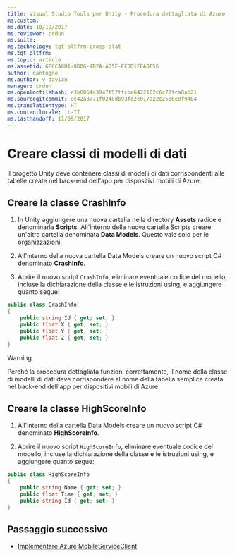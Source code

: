 ```yaml
---
title: Visual Studio Tools per Unity - Procedura dettagliata di Azure - Modello di dati | Microsoft Docs
ms.custom: 
ms.date: 10/19/2017
ms.reviewer: crdun
ms.suite: 
ms.technology: tgt-pltfrm-cross-plat
ms.tgt_pltfrm: 
ms.topic: article
ms.assetid: 6FCCA8D1-0D06-4B2A-A55F-FC3D1FEA0F56
author: dantogno
ms.author: v-davian
manager: crdun
ms.openlocfilehash: e3b6064a3947f57ffcbe6422162c6c72fca0ab21
ms.sourcegitcommit: ee42a8771f0248db93fd2e017a22e2506e0f9404
ms.translationtype: HT
ms.contentlocale: it-IT
ms.lasthandoff: 11/09/2017
---
```

# <a name="create-data-model-classes"></a>Creare classi di modelli di dati

Il progetto Unity deve contenere classi di modelli di dati corrispondenti alle tabelle create nel back-end dell'app per dispositivi mobili di Azure.

## <a name="create-the-crashinfo-class"></a>Creare la classe CrashInfo

1. In Unity aggiungere una nuova cartella nella directory **Assets** radice e denominarla **Scripts**. All'interno della nuova cartella Scripts creare un'altra cartella denominata **Data Models**. Questo vale solo per le organizzazioni.

2. All'interno della nuova cartella Data Models creare un nuovo script C# denominato **CrashInfo**.

3. Aprire il nuovo script `CrashInfo`, eliminare eventuale codice del modello, incluse la dichiarazione della classe e le istruzioni using, e aggiungere quanto segue:

  ```csharp
  public class CrashInfo
  {
      public string Id { get; set; }
      public float X { get; set; }
      public float Y { get; set; }
      public float Z { get; set; }
  }
  ```

  > [!WARNING]
  > Perché la procedura dettagliata funzioni correttamente, il nome della classe di modelli di dati deve corrispondere al nome della tabella semplice creata nel back-end dell'app per dispositivi mobili di Azure.

## <a name="create-the-highscoreinfo-class"></a>Creare la classe HighScoreInfo

1. All'interno della cartella Data Models creare un nuovo script C# denominato **HighScoreInfo**.

2. Aprire il nuovo script `HighScoreInfo`, eliminare eventuale codice del modello, incluse la dichiarazione della classe e le istruzioni using, e aggiungere quanto segue:

  ```csharp
  public class HighScoreInfo
  {
      public string Name { get; set; }
      public float Time { get; set; }
      public string Id { get; set; }
  }
  ```

  ## <a name="next-step"></a>Passaggio successivo

  * [Implementare Azure MobileServiceClient](visual-studio-tools-for-unity-azure-mobile-client.md)

